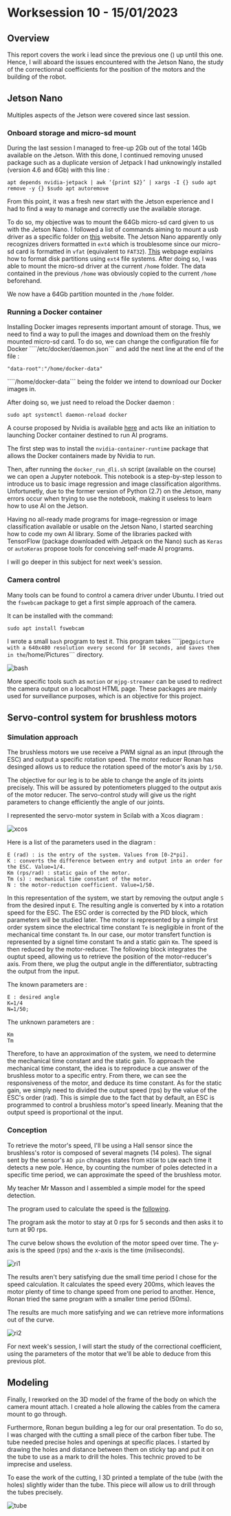 # Worksession 10 - 15/01/2023

## Overview 

This report covers the work i lead since the previous one () up until this one. Hence, I will aboard the issues encountered with the Jetson Nano, the study of the correctionnal coefficients for the position of the motors and the building of the robot. 

## Jetson Nano 

Multiples aspects of the Jetson were covered since last session.

### Onboard storage and micro-sd mount

During the last session I managed to free-up 2Gb out of the total 14Gb available on the Jetson. 
With this done, I continued removing unused package such as a duplicate version of Jetpack I had unknowingly installed (version 4.6 and 6Gb) with this line :

    apt depends nvidia-jetpack | awk ‘{print $2}’ | xargs -I {} sudo apt remove -y {} $sudo apt autoremove 

From this point, it was a fresh new start with the Jetson experience and I had to find a way to manage and correctly use the available storage.

To do so, my objective was to mount the 64Gb micro-sd card given to us with the Jetson Nano. 
I followed a list of commands aiming to mount a usb driver as a specific folder on [this](https://askubuntu.com/questions/21321/move-home-folder-to-second-drive) website.<!--  (Thanks to Nino Mulac for the solution) -->
The Jetson Nano apparently only recognizes drivers formatted in ```ext4``` which is troublesome since our micro-sd card is formatted in ```vfat``` (equivalent to ```FAT32```). 
[This](https://phoenixnap.com/kb/linux-format-disk) webpage explains how to format disk partitions using ```ext4``` file systems. After doing so, I was able to mount the micro-sd driver at the current ```/home``` folder. 
The data contained in the previous ```/home``` was obviously copied to the current ```/home``` beforehand. 

We now have a 64Gb partition mounted in the ```/home``` folder.

### Running a Docker container

Installing Docker images represents important amount of storage. Thus, we need to find a way to pull the images and download them on the freshly mounted micro-sd card. 
To do so, we can change the configuration file for Docker ````/etc/docker/daemon.json``` and add the next line at the end of the file :

    "data-root":"/home/docker-data"

````/home/docker-data``` being the folder we intend to download our Docker images in.

After doing so, we just need to reload the Docker daemon :

    sudo apt systemctl daemon-reload docker

A course proposed by Nvidia is available [here](https://developer.nvidia.com/embedded/learn/jetson-ai-certification-programs#course_outline) and acts like an initiation to launching Docker container destined to run AI programs.

The first step was to install the ```nvidia-container-runtime``` package that allows the Docker containers made by Nvidia to run. 

Then, after running the ```docker_run_dli.sh``` script (available on the course) we can open a Jupyter notebook. This notebook is a step-by-step lesson to introduce us to basic image regression and image classification algorithms. 
Unfortunetly, due to the former version of Python (2.7) on the Jetson, many errors occur when trying to use the notebook, making it useless to learn how to use AI on the Jetson.

Having no all-ready made programs for image-regression or image classification available or usable on the Jetson Nano, I started searching how to code my own AI library. Some of the libraries packed with TensorFlow (package downloaded with Jetpack on the Nano) such as ```Keras``` or ```autoKeras``` propose tools for conceiving self-made AI programs.

I will go deeper in this subject for next week's session.

### Camera control

Many tools can be found to control a camera driver under Ubuntu.
I tried out the ```fswebcam``` package to get a first simple approach of the camera.

It can be installed with the command:

    sudo apt install fswebcam

I wrote a small ```bash``` program to test it. This program takes ````jpeg``` picture with a 640x480 resolution every second for 10 seconds, and saves them in the ```/home/Pictures``` directory.


![bash](https://user-images.githubusercontent.com/95374519/213876895-14dd3373-9cb1-48bc-a7d8-7de80ca74cd5.png)


More specific tools such as ```motion``` or ```mjpg-streamer``` can be used to redirect the camera output on a localhost HTML page. These packages are mainly used for surveillance purposes, which is an objective for this project.

## Servo-control system for brushless motors

### Simulation approach

The brushless motors we use receive a PWM signal as an input (through the ESC) and output a specific rotation speed. 
The motor reducer Ronan has desinged allows us to reduce the rotation speed of the motor's axis by ```1/50```. 

The objective for our leg is to be able to change the angle of its joints precisely. This will be assured by potentiometers plugged to the output axis of the motor reducer.
The servo-control study will give us the right parameters to change efficiently the angle of our joints.

I represented the servo-motor system in Scilab with a Xcos diagram :

![xcos](https://user-images.githubusercontent.com/95374519/213876892-11e2c715-afd4-4bf1-8180-d5ccfe869bff.png)

Here is a list of the parameters used in the diagram :

    E (rad) : is the entry of the system. Values from [0-2*pi].
    K : converts the difference between entry and output into an order for the ESC. Value=1/4.
    Km (rps/rad) : static gain of the motor.
    Tm (s) : mechanical time constant of the motor.
    N : the motor-reduction coefficient. Value=1/50.

In this representation of the system, we start by removing the output angle ```S``` from the desired input ```E```. 
The resulting angle is converted by ```K``` into a rotation speed for the ESC. 
The ESC order is corrected by the PID block, which parameters will be studied later. 
The motor is represented by a simple first order system since the electrical time constant ```Te``` is negligible in front of the mechanical time constant ```Tm```. 
In our case, our motor transfert function is represented by a signel time constant ```Tm``` and a static gain ```Km```. 
The speed is then reduced by the motor-reducer.
The following block integrates the ouptut speed, allowing us to retrieve the position of the motor-reducer's axis. 
From there, we plug the output angle in the differentiator, subtracting the output from the input. 

The known parameters are :

    E : desired angle
    K=1/4
    N=1/50;

The unknown parameters are : 

    Km
    Tm

Therefore, to have an approximation of the system, we need to determine the mechanical time constant and the static gain. 
To approach the mechanical time constant, the idea is to reproduce a cue answer of the brushless motor to a specific entry. From there, we can see the responsiveness of the motor, and deduce its time constant. 
As for the static gain, we simply need to divided the output speed (rps) by the value of the ESC's order (rad). This is simple due to the fact that by default, an ESC is programmed to control a brushless motor's speed linearly. Meaning that the output speed is proportional ot the input.

### Conception 

To retrieve the motor's speed, I'll be using a Hall sensor since the brushless's rotor is composed of several magnets (14 poles). 
The signal sent by the sensor's ```AO pin``` chnages states from ```HIGH``` to ```LOW``` each time it detects a new pole. Hence, by counting the number of poles detected in a specific time period, we can approximate the speed of the brushless motor.

My teacher Mr Masson and I assembled a simple model for the speed detection. 

The program used to calculate the speed is the [following](https://github.com/RonanLc/Snoopytech/blob/main/code/test/rpm_brushless.ino). 

The program ask the motor to stay at 0 rps for 5 seconds and then asks it to turn at 90 rps. 

The curve below shows the evolution of the motor speed over time.
The y-axis is the speed (rps) and the x-axis is the time (miliseconds).


![ri1](https://user-images.githubusercontent.com/95374519/213876867-20671fbc-90dd-4e08-ba33-9355da78e807.png)



The results aren't bery satisfying due the small time period I chose for the speed calculation. It calculates the speed every 200ms, which leaves the motor plenty of time to change speed from one period to another. 
Hence, Ronan tried the same program with a smaller time period (50ms).

The results are much more satisfying and we can retrieve more informations out of the curve. 

![ri2](https://user-images.githubusercontent.com/95374519/213876869-c837d9a3-8d26-4305-8f9f-777b537d6568.png)

For next week's session, I will start the study of the correctional coefficient, using the parameters of the motor that we'll be able to deduce from this previous plot.

## Modeling 

Finally, I reworked on the 3D model of the frame of the body on which the camera mount attach. I created a hole allowing the cables from the camera mount to go through. 

Furthermore, Ronan begun building a leg for our oral presentation. To do so, I was charged with the cutting a small piece of the carbon fiber tube. 
The tube needed precise holes and openings at specific places. 
I started by drawing the holes and distance between them on sticky tap and put it on the tube to use as a mark to drill the holes. 
This technic proved to be imprecise and useless. 

To ease the work of the cutting, I 3D printed a template of the tube (with the holes) slightly wider than the tube.
This piece will allow us to drill through the tubes precisely. 


![tube](https://user-images.githubusercontent.com/95374519/213876873-8a58e534-baca-4acf-a9e0-3be3027dd04a.png)

